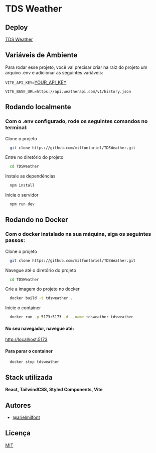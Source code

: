 
# TDS Weather
## Deploy
[TDS Weather](https://tdsweather.vercel.app)

## Variáveis de Ambiente

Para rodar esse projeto, você vai precisar criar na raiz do projeto um arquivo .env e adicionar as seguintes variáveis:

`VITE_API_KEY=`[YOUR_API_KEY](https://www.weatherapi.com/signup.aspx)

`VITE_BASE_URL=https://api.weatherapi.com/v1/history.json`
## Rodando localmente

### Com o .env configurado, rode os seguintes comandos no terminal:

Clone o projeto

```bash
  git clone https://github.com/milfontariel/TDSWeather.git
```

Entre no diretório do projeto

```bash
  cd TDSWeather
```

Instale as dependências

```bash
  npm install
```

Inicie o servidor

```bash
  npm run dev
```


## Rodando no Docker

### Com o docker instalado na sua máquina, siga os seguintes passos:

Clone o projeto

```bash
  git clone https://github.com/milfontariel/TDSWeather.git
```

Navegue até o diretório do projeto

```bash
  cd TDSWeather
```

Crie a imagem do projeto no docker

```bash
  docker build -t tdsweather .
```

Inicie o container

```bash
  docker run -p 5173:5173 -d --name tdsweather tdsweather
```

#### No seu navegador, navegue até:
[http://localhost:5173](http://localhost:5173)

#### Para parar o container

```bash
  docker stop tdsweather
```



## Stack utilizada

**React, TailwindCSS, Styled Components, Vite**


## Autores

- [@arielmilfont](https://www.github.com/milfontariel)


## Licença

[MIT](https://choosealicense.com/licenses/mit/)